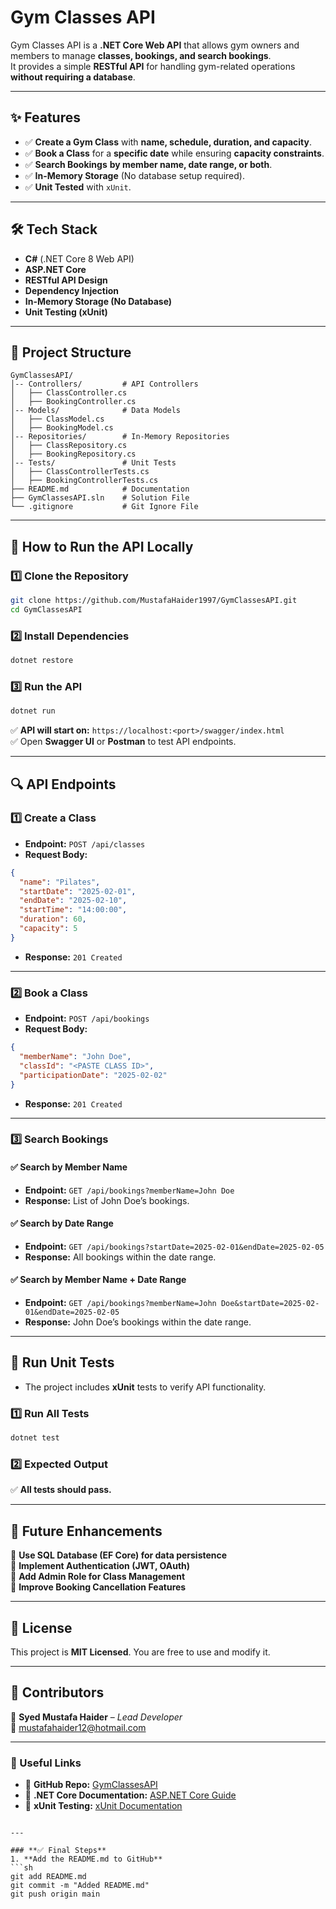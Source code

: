 # Gym Classes API

Gym Classes API is a **.NET Core Web API** that allows gym owners and members to manage **classes, bookings, and search bookings**.  
It provides a simple **RESTful API** for handling gym-related operations **without requiring a database**.  

---

## **✨ Features**
- ✅ **Create a Gym Class** with **name, schedule, duration, and capacity**.
- ✅ **Book a Class** for a **specific date** while ensuring **capacity constraints**.
- ✅ **Search Bookings** **by member name, date range, or both**.
- ✅ **In-Memory Storage** (No database setup required).
- ✅ **Unit Tested** with `xUnit`.

---

## **🛠 Tech Stack**
- **C#** (.NET Core 8 Web API)
- **ASP.NET Core**
- **RESTful API Design**
- **Dependency Injection**
- **In-Memory Storage (No Database)**
- **Unit Testing (xUnit)**

---

## **📂 Project Structure**
```
GymClassesAPI/
│-- Controllers/         # API Controllers
│   ├── ClassController.cs
│   ├── BookingController.cs
│-- Models/              # Data Models
│   ├── ClassModel.cs
│   ├── BookingModel.cs
│-- Repositories/        # In-Memory Repositories
│   ├── ClassRepository.cs
│   ├── BookingRepository.cs
│-- Tests/               # Unit Tests
│   ├── ClassControllerTests.cs
│   ├── BookingControllerTests.cs
├── README.md            # Documentation
├── GymClassesAPI.sln    # Solution File
└── .gitignore           # Git Ignore File
```

---

## **🚀 How to Run the API Locally**
### **1️⃣ Clone the Repository**
```sh
git clone https://github.com/MustafaHaider1997/GymClassesAPI.git
cd GymClassesAPI
```

### **2️⃣ Install Dependencies**
```sh
dotnet restore
```

### **3️⃣ Run the API**
```sh
dotnet run
```
✅ **API will start on:** `https://localhost:<port>/swagger/index.html`  
✅ Open **Swagger UI** or **Postman** to test API endpoints.

---

## **🔍 API Endpoints**
### **1️⃣ Create a Class**
- **Endpoint:** `POST /api/classes`
- **Request Body:**
```json
{
  "name": "Pilates",
  "startDate": "2025-02-01",
  "endDate": "2025-02-10",
  "startTime": "14:00:00",
  "duration": 60,
  "capacity": 5
}
```
- **Response:** `201 Created`

---

### **2️⃣ Book a Class**
- **Endpoint:** `POST /api/bookings`
- **Request Body:**
```json
{
  "memberName": "John Doe",
  "classId": "<PASTE CLASS ID>",
  "participationDate": "2025-02-02"
}
```
- **Response:** `201 Created`

---

### **3️⃣ Search Bookings**
#### ✅ **Search by Member Name**
- **Endpoint:** `GET /api/bookings?memberName=John Doe`
- **Response:** List of John Doe’s bookings.

#### ✅ **Search by Date Range**
- **Endpoint:** `GET /api/bookings?startDate=2025-02-01&endDate=2025-02-05`
- **Response:** All bookings within the date range.

#### ✅ **Search by Member Name + Date Range**
- **Endpoint:** `GET /api/bookings?memberName=John Doe&startDate=2025-02-01&endDate=2025-02-05`
- **Response:** John Doe’s bookings within the date range.

---

## **🧪 Run Unit Tests**
- The project includes **xUnit** tests to verify API functionality.

### **1️⃣ Run All Tests**
```sh
dotnet test
```
### **2️⃣ Expected Output**
✅ **All tests should pass.**

---

## **📌 Future Enhancements**
🔹 **Use SQL Database (EF Core) for data persistence**  
🔹 **Implement Authentication (JWT, OAuth)**  
🔹 **Add Admin Role for Class Management**  
🔹 **Improve Booking Cancellation Features**  

---

## **📜 License**
This project is **MIT Licensed**. You are free to use and modify it.

---

## **🌟 Contributors**
👤 **Syed Mustafa Haider** – _Lead Developer_  
📧 [mustafahaider12@hotmail.com](mailto:mustafahaider12@hotmail.com)

---

### **🔗 Useful Links**
- 📜 **GitHub Repo:** [GymClassesAPI](https://github.com/MustafaHaider1997/GymClassesAPI)
- 📖 **.NET Core Documentation:** [ASP.NET Core Guide](https://learn.microsoft.com/en-us/aspnet/core/)
- 🧪 **xUnit Testing:** [xUnit Documentation](https://xunit.net/)
```

---

### **✅ Final Steps**
1. **Add the README.md to GitHub**
```sh
git add README.md
git commit -m "Added README.md"
git push origin main
```
